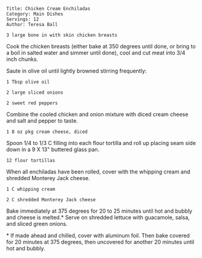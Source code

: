 ~~~ recipe-info
Title: Chicken Cream Enchiladas
Category: Main Dishes
Servings: 12
Author: Teresa Ball
~~~

~~~ recipe-ingredients
3 large bone in with skin chicken breasts
~~~

Cook the chicken breasts (either bake at 350 degrees until done, or bring to a boil in salted water
and simmer until done), cool and cut meat into 3/4 inch chunks.

Saute in olive oil until lightly browned stirring frequently:

~~~ recipe-ingredients
1 Tbsp olive oil

2 large sliced onions

2 sweet red peppers
~~~

Combine the cooled chicken and onion mixture with diced cream cheese and salt and pepper to taste.

~~~ recipe-ingredients
1 8 oz pkg cream cheese, diced
~~~

Spoon 1/4 to 1/3 C filling into each flour tortilla and roll up placing seam side down in a 9 X 13"
buttered glass pan.

~~~ recipe-ingredients
12 flour tortillas
~~~

When all enchiladas have been rolled, cover with the whipping cream and shredded Monterey Jack cheese.

~~~ recipe-ingredients
1 C whipping cream

2 C shredded Monterey Jack cheese
~~~

Bake immediately at 375 degrees for 20 to 25 minutes until hot and bubbly and cheese is melted.\*
Serve on shredded lettuce with guacamole, salsa, and sliced green onions.

\* If made ahead and chilled, cover with aluminum foil. Then bake covered for 20 minutes at 375
degrees, then uncovered for another 20 minutes until hot and bubbly.
